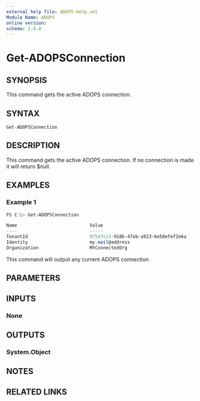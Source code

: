 ```yaml
---
external help file: ADOPS-help.xml
Module Name: ADOPS
online version:
schema: 2.0.0
---
```


# Get-ADOPSConnection

## SYNOPSIS
This command gets the active ADOPS connection.

## SYNTAX

```
Get-ADOPSConnection
```

## DESCRIPTION
This command gets the active ADOPS connection. If no connection is made it will return $null.

## EXAMPLES

### Example 1
```powershell
PS C:\> Get-ADOPSConnection

Name                           Value
----                           -----
TenantId                       97547e13-918b-47eb-a923-6e58efef2e6a
Identity                       my.mail@address
Organization                   MYConnectedOrg
```

This command will output any current ADOPS connection

## PARAMETERS

## INPUTS

### None

## OUTPUTS

### System.Object
## NOTES

## RELATED LINKS
